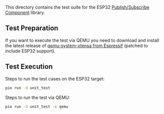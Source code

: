 This directory contains the test suite for the ESP32 [Publish/Subscribe Component](..) library.

## Test Preparation

If you want to execute the test via QEMU you need to download and install the latest release of [qemu-system-xtensa from Espressif](https://github.com/espressif/qemu/releases) (patched to include ESP32 support).

## Test Execution

Steps to run the test cases on the ESP32 target:
```bash
pio run -d unit_test
```

Steps to run the test via QEMU:
```bash
pio run -d unit_test -e qemu
```
